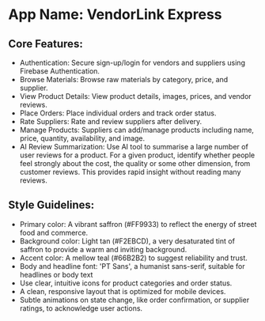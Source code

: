 # **App Name**: VendorLink Express

## Core Features:

- Authentication: Secure sign-up/login for vendors and suppliers using Firebase Authentication.
- Browse Materials: Browse raw materials by category, price, and supplier.
- View Product Details: View product details, images, prices, and vendor reviews.
- Place Orders: Place individual orders and track order status.
- Rate Suppliers: Rate and review suppliers after delivery.
- Manage Products: Suppliers can add/manage products including name, price, quantity, availability, and image.
- AI Review Summarization: Use AI tool to summarise a large number of user reviews for a product. For a given product, identify whether people feel strongly about the cost, the quality or some other dimension, from customer reviews. This provides rapid insight without reading many reviews.

## Style Guidelines:

- Primary color: A vibrant saffron (#FF9933) to reflect the energy of street food and commerce.
- Background color: Light tan (#F2EBCD), a very desaturated tint of saffron to provide a warm and inviting background.
- Accent color: A mellow teal (#66B2B2) to suggest reliability and trust.
- Body and headline font: 'PT Sans', a humanist sans-serif, suitable for headlines or body text
- Use clear, intuitive icons for product categories and order status.
- A clean, responsive layout that is optimized for mobile devices.
- Subtle animations on state change, like order confirmation, or supplier ratings, to acknowledge user actions.